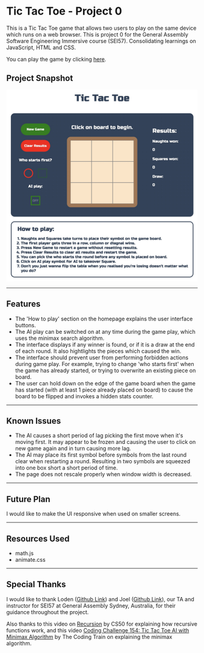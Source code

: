 # Tic Tac Toe - Project 0
 This is a Tic Tac Toe game that allows two users to play on the same device which runs on a web browser. This is project 0 for the General Assembly Software Engineering Immersive course (SEI57). Consolidating learnings on JavaScript, HTML and CSS.

You can play the game by clicking [here](https://jiakairen.github.io/project0-tic-tac-toe/).


## Project Snapshot
![Home Page](/img/homepage.jpg)

---

## Features
* The 'How to play' section on the homepage explains the user interface buttons.
* The AI play can be switched on at any time during the game play, which uses the minimax search algorithm.
* The interface displays if any winner is found, or if it is a draw at the end of each round. It also hightlights the pieces which caused the win.
* The interface should prevent user from performing forbidden actions during game play. For example, trying to change 'who starts first' when the game has already started, or trying to overwrite an existing piece on board.
* The user can hold down on the edge of the game board when the game has started (with at least 1 piece already placed on board) to cause the board to be flipped and invokes a hidden stats counter.

---

## Known Issues
* The AI causes a short period of lag picking the first move when it's moving first. It may appear to be frozen and causing the user to click on new game again and in turn causing more lag.
* The AI may place its first symbol before symbols from the last round clear when restarting a round. Resulting in two symbols are squeezed into one box short a short period of time.
* The page does not rescale properly when window width is decreased.

---

## Future Plan
I would like to make the UI responsive when used on smaller screens.

---

## Resources Used
* math.js
* animate.css

---

## Special Thanks
I would like to thank Loden ([Github Link](https://github.com/Tenzang)) and Joel ([Github Link](https://github.com/wofockham)), our TA and instructor for SEI57 at General Assembly Sydney, Australia, for their guidance throughout the project.

Also thanks to this video on [Recursion](https://www.youtube.com/watch?v=VrrnjYgDBEk&t=634s) by CS50 for explaining how recursive functions work, and this video [Coding Challenge 154: Tic Tac Toe AI with Minimax Algorithm](https://www.youtube.com/watch?v=trKjYdBASyQ) by The Coding Train on explaining the minimax algorithm.